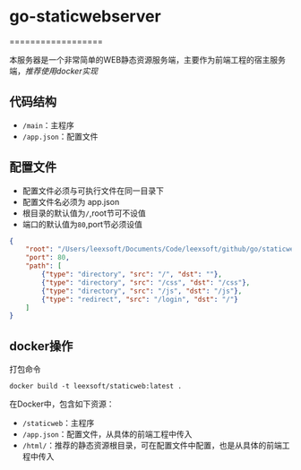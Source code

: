 # go-staticwebserver

==================

本服务器是一个非常简单的WEB静态资源服务端，主要作为前端工程的宿主服务端，*推荐使用docker实现*

## 代码结构

* `/main`：主程序
* `/app.json`：配置文件

## 配置文件

* 配置文件必须与可执行文件在同一目录下
* 配置文件名必须为 app.json
* 根目录的默认值为`/`,root节可不设值
* 端口的默认值为`80`,port节必须设值

```json
{
    "root": "/Users/leexsoft/Documents/Code/leexsoft/github/go/staticwebserver/html",
    "port": 80,
    "path": [
        {"type": "directory", "src": "/", "dst": ""},
        {"type": "directory", "src": "/css", "dst": "/css"},
        {"type": "directory", "src": "/js", "dst": "/js"},
        {"type": "redirect", "src": "/login", "dst": "/"}
    ]
}
```

## docker操作

打包命令

```shell
docker build -t leexsoft/staticweb:latest .
```

在Docker中，包含如下资源：

* `/staticweb`：主程序
* `/app.json`：配置文件，从具体的前端工程中传入
* `/html/`：推荐的静态资源根目录，可在配置文件中配置，也是从具体的前端工程中传入
